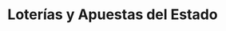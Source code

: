 ---
title: "Loterías y Apuestas del Estado"
url: /talavera-de-la-reina/loterias-y-apuestas-del-estado/
shop: lotería
---